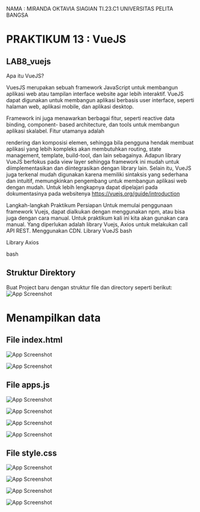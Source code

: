 
NAMA : MIRANDA OKTAVIA SIAGIAN
TI.23.C1 
UNIVERSITAS PELITA BANGSA 

# PRAKTIKUM 13 : VueJS

## LAB8_vuejs

Apa itu VueJS?

VuesJS merupakan sebuah framework JavaScript untuk membangun aplikasi web atau
tampilan interface website agar lebih interaktif. VueJS dapat digunakan untuk membangun
aplikasi berbasis user interface, seperti halaman web, aplikasi mobile, dan aplikasi desktop.

Framework ini juga menawarkan berbagai fitur, seperti reactive data binding, component-
based architecture, dan tools untuk membangun aplikasi skalabel. Fitur utamanya adalah

rendering dan komposisi elemen, sehingga bila pengguna hendak membuat aplikasi yang lebih
kompleks akan membutuhkan routing, state management, template, build-tool, dan lain
sebagainya.
Adapun library VueJS berfokus pada view layer sehingga framework ini mudah untuk
diimplementasikan dan diintegrasikan dengan library lain. Selain itu, VueJS juga terkenal
mudah digunakan karena memiliki sintaksis yang sederhana dan intuitif, memungkinkan
pengembang untuk membangun aplikasi web dengan mudah.
Untuk lebih lengkapnya dapat dipelajari pada dokumentasinya pada websitenya
https://vuejs.org/guide/introduction

Langkah-langkah Praktikum
Persiapan
Untuk memulai penggunaan framework Vuejs, dapat dialkukan dengan menggunakan npm,
atau bisa juga dengan cara manual. Untuk praktikum kali ini kita akan gunakan cara manual.
Yang diperlukan adalah library Vuejs, Axios untuk melakukan call API REST. Menggunakan
CDN.
Library VueJS
bash
<script src="https://unpkg.com/vue@3/dist/vue.global.js"></script>


Library Axios

bash
<script src="https://unpkg.com/axios/dist/axios.min.js"></script>


## Struktur Direktory

Buat Project baru dengan struktur file dan directory seperti berikut:
![App Screenshot](./image/lab8.png)

 Menampilkan data
=======================

## File index.html

![App Screenshot](./image/pra1.png)

![App Screenshot](./image/pra2.png)

## File apps.js

![App Screenshot](./image/pra3.png)

![App Screenshot](./image/pra4.png)

![App Screenshot](./image/pra5.png)

![App Screenshot](./image/pra6.png)

## File style.css

![App Screenshot](./image/pra7.png)

![App Screenshot](./image/pra8.png)

![App Screenshot](./image/pra9.png)

![App Screenshot](./image/pra10.png)

